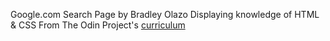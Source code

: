Google.com Search Page by Bradley Olazo
Displaying knowledge of HTML & CSS
From The Odin Project's [curriculum](http://www.theodinproject.com/courses/web-development-101/lessons/html-css)